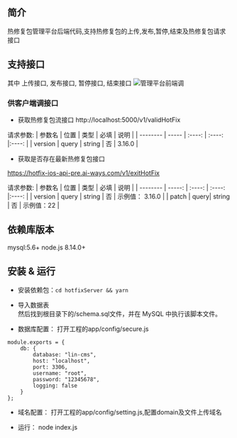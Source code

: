 ## 简介
热修复包管理平台后端代码,支持热修复包的上传,发布,暂停,结束及热修复包请求接口

## 支持接口
其中 上传接口, 发布接口, 暂停接口, 结束接口 ![管理平台前端](https://github.com/shijianmei/hotfixMS)调

### 供客户端调接口
- 获取热修复包流接口
http://localhost:5000/v1/validHotFix

请求参数:
| 参数名 | 位置	   |  类型	  | 必填	|  说明 |
| --------   | -----  | :----:  | :----:  |:----:  |
| version | query | string | 否 | 3.16.0 |



- 获取是否存在最新热修复包接口

https://hotfix-ios-api-pre.ai-ways.com/v1/exitHotFix

请求参数:
| 参数名 | 位置	   |  类型	  | 必填	|  说明 |
| --------   | -----:  | :----:  |  :----:  |:----:  |
| version | query | string | 否 | 示例值： 3.16.0 |
| patch | query| string | 否 | 示例值：22 |

## 依赖库版本
mysql:5.6+
node.js 8.14.0+

## 安装 & 运行

- 安装依赖包：`cd hotfixServer && yarn`

- 导入数据表   
然后找到根目录下的/schema.sql文件，并在 MySQL 中执行该脚本文件。

- 数据库配置：
  打开工程的app/config/secure.js
```
module.exports = {
    db: {
        database: "lin-cms",
        host: "localhost",
        port: 3306,
        username: "root",
        password: "12345678",
        logging: false
    }
};
```
- 域名配置：
打开工程的app/config/setting.js,配置domain及文件上传域名

- 运行： 
  node index.js
